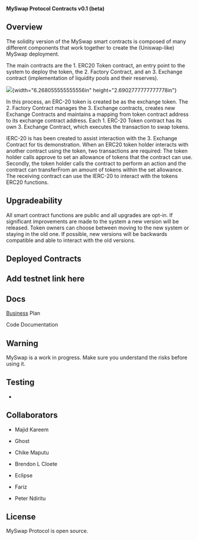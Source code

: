 **MySwap Protocol Contracts v0.1 (beta)**

Overview
--------

The solidity version of the MySwap smart contracts is composed of many
different components that work together to create the (Uniswap-like)
MySwap deployment.

The main contracts are the 1. ERC20 Token contract, an entry point to
the system to deploy the token, the 2. Factory Contract, and an 3.
Exchange contract (implementation of liquidity pools and their
reserves).

![](media/image1.jpg){width="6.268055555555556in"
height="2.6902777777777778in"}

In this process, an ERC-20 token is created be as the exchange token.
The 2. Factory Contract manages the 3. Exchange contracts, creates new
Exchange Contracts and maintains a mapping from token contract address
to its exchange contract address. Each 1. ERC-20 Token contract has its
own 3. Exchange Contract, which executes the transaction to swap tokens.

IERC-20 is has been created to assist interaction with the 3. Exchange
Contract for tis demonstration. When an ERC20 token holder interacts
with another contract using the token, two transactions are required:
The token holder calls approve to set an allowance of tokens that the
contract can use. Secondly, the token holder calls the contract to
perform an action and the contract can transferFrom an amount of tokens
within the set allowance. The receiving contract can use the IERC-20 to
interact with the tokens ERC20 functions.

Upgradeability
--------------

All smart contract functions are public and all upgrades are opt-in. If
significant improvements are made to the system a new version will be
released. Token owners can choose between moving to the new system or
staying in the old one. If possible, new versions will be backwards
compatible and able to interact with the old versions.

Deployed Contracts
------------------

Add testnet link here
---------------------

Docs
----

[Business](https://github.com/sushiswap/sushiswap/blob/master/docs/DEVELOPMENT.md)
Plan

Code Documentation

Warning
-------

MySwap is a work in progress. Make sure you understand the risks before
using it.

Testing
-------

-   

Collaborators
-------------

-   Majid Kareem

-   Ghost

-   Chike Maputu

-   Brendon L Cloete

-   Eclipse

-   Fariz

-   Peter Ndiritu

License
-------

MySwap Protocol is open source.

